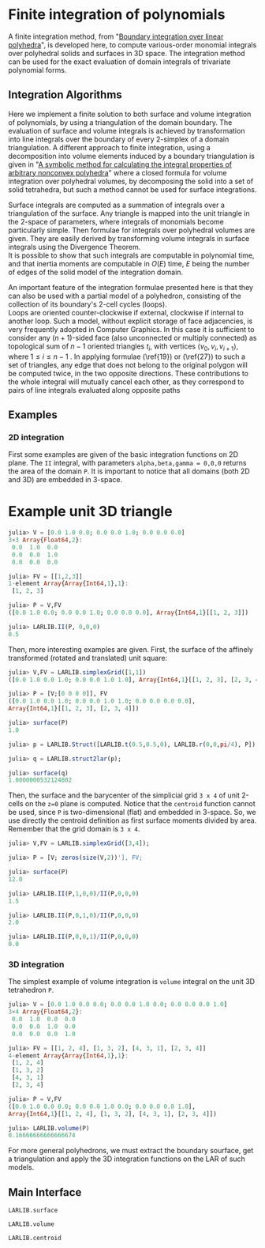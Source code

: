 # Finite integration of polynomials

A finite integration method, from "[Boundary integration over linear polyhedra](https://www.sciencedirect.com/science/article/pii/001044859090007Y)", is developed here, to compute various-order monomial integrals over polyhedral solids and surfaces in 3D space. The integration method can be used for the exact evaluation of domain integrals of trivariate polynomial forms.

## Integration Algorithms

Here we implement a finite solution
to both surface and volume integration of polynomials, by using a
triangulation of the domain boundary.   The evaluation of
surface and volume integrals is achieved by transformation into line
integrals over the boundary of every 2-simplex of a domain
triangulation.  A different approach to finite integration, using a
decomposition into volume elements induced by a boundary triangulation
is given in "[A symbolic method for calculating the integral properties of arbitrary nonconvex polyhedra](https://ieeexplore.ieee.org/document/6429334/)" where a closed formula for volume
integration over polyhedral volumes, by decomposing the solid into a set
of solid tetrahedra, but such a method cannot be used for surface
integrations.

Surface integrals are computed as a summation of integrals over a 
triangulation of the surface.  Any triangle is mapped into the unit 
triangle in the 2-space of parameters, where integrals 
of monomials become particularly 
simple.  Then formulae for integrals over polyhedral volumes are 
given.  They are easily derived by transforming volume integrals in 
surface integrals using the Divergence Theorem.  
It is possible to show that such integrals are 
computable in polynomial time, and that inertia moments are computable 
in $O(E)$ time, $E$ being the number of edges of the solid model of 
the integration domain.

An important feature of the integration formulae presented here is
that they can also be used with a partial model of a polyhedron,
consisting of the collection of its boundary's 2-cell cycles (loops).  
Loops are oriented
counter-clockwise if external, clockwise if internal to another loop. 
Such a  model, without explicit storage of face adjacencies, is
very frequently adopted in Computer Graphics.
In this case it is sufficient to consider any $(n+1)$-sided face (also
unconnected or multiply connected)  as topological sum of $n-1$
oriented triangles $t_i$, with vertices $\langle v_0, v_i,
v_{i+1}\rangle$, where $1\le i\le n-1$ .  In applying formulae
(\ref{19}) or (\ref{27}) to such a set of triangles, any edge that
does not belong to the original polygon will be computed twice, in the
two opposite directions.  These contributions to the whole integral
will mutually cancel each other, as they correspond to pairs of
line integrals evaluated along opposite paths

## Examples


### 2D integration

First some examples are given of the basic integration functions on 2D plane. The `II` integral, with parameters `alpha,beta,gamma = 0,0,0` returns the area of the domain `P`. It is important to notice that all domains (both 2D and 3D) are embedded in 3-space.

# Example  unit 3D triangle
```julia
julia> V = [0.0 1.0 0.0; 0.0 0.0 1.0; 0.0 0.0 0.0]
3×3 Array{Float64,2}:
 0.0  1.0  0.0
 0.0  0.0  1.0
 0.0  0.0  0.0

julia> FV = [[1,2,3]]
1-element Array{Array{Int64,1},1}:
 [1, 2, 3]

julia> P = V,FV
([0.0 1.0 0.0; 0.0 0.0 1.0; 0.0 0.0 0.0], Array{Int64,1}[[1, 2, 3]])

julia> LARLIB.II(P, 0,0,0)
0.5
```
Then, more interesting examples are given. First, the surface of the affinely transformed (rotated and translated) unit square:

```julia
julia> V,FV = LARLIB.simplexGrid([1,1])
([0.0 1.0 0.0 1.0; 0.0 0.0 1.0 1.0], Array{Int64,1}[[1, 2, 3], [2, 3, 4]])

julia> P = [V;[0 0 0 0]], FV
([0.0 1.0 0.0 1.0; 0.0 0.0 1.0 1.0; 0.0 0.0 0.0 0.0], 
Array{Int64,1}[[1, 2, 3], [2, 3, 4]])

julia> surface(P)
1.0

julia> p = LARLIB.Struct([LARLIB.t(0.5,0.5,0), LARLIB.r(0,0,pi/4), P]);

julia> q = LARLIB.struct2lar(p);

julia> surface(q)
1.0000000532124802
```
Then, the surface and the barycenter  of the simplicial grid `3 x 4` of unit 2-cells on the ``z=0`` plane is computed. Notice that the  `centroid` function cannot be used, since `P` is two-dimensional (flat) and embedded in 3-space. So, we use directly the centroid definition as first surface moments divided by area. Remember that the grid domain is ``3 x 4``.

```julia
julia> V,FV = LARLIB.simplexGrid([3,4]);

julia> P = [V; zeros(size(V,2))'], FV;

julia> surface(P)
12.0

julia> LARLIB.II(P,1,0,0)/II(P,0,0,0)
1.5

julia> LARLIB.II(P,0,1,0)/II(P,0,0,0)
2.0

julia> LARLIB.II(P,0,0,1)/II(P,0,0,0)
0.0
```


### 3D integration

The simplest example of volume integration is `volume` integral on the unit 3D tetrahedron `P`.

```julia
julia> V = [0.0 1.0 0.0 0.0; 0.0 0.0 1.0 0.0; 0.0 0.0 0.0 1.0]
3×4 Array{Float64,2}:
 0.0  1.0  0.0  0.0
 0.0  0.0  1.0  0.0
 0.0  0.0  0.0  1.0

julia> FV = [[1, 2, 4], [1, 3, 2], [4, 3, 1], [2, 3, 4]]
4-element Array{Array{Int64,1},1}:
 [1, 2, 4]
 [1, 3, 2]
 [4, 3, 1]
 [2, 3, 4]

julia> P = V,FV
([0.0 1.0 0.0 0.0; 0.0 0.0 1.0 0.0; 0.0 0.0 0.0 1.0], 
Array{Int64,1}[[1, 2, 4], [1, 3, 2], [4, 3, 1], [2, 3, 4]])

julia> LARLIB.volume(P)
0.16666666666666674
```

For more general polyhedrons, we must extract the boundary sourface, get a triangulation
and apply the 3D integration functions on the LAR of such models.


## Main Interface

```@docs
LARLIB.surface
```

```@docs
LARLIB.volume
```

```@docs
LARLIB.centroid
```
